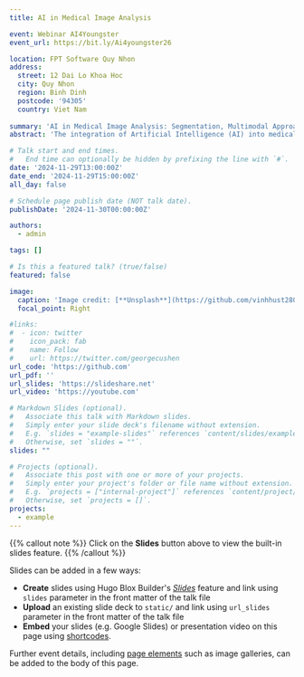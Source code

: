 ```yaml
---
title: AI in Medical Image Analysis

event: Webinar AI4Youngster
event_url: https://bit.ly/Ai4youngster26

location: FPT Software Quy Nhon
address:
  street: 12 Dai Lo Khoa Hoc
  city: Quy Nhon
  region: Binh Dinh
  postcode: '94305'
  country: Viet Nam
  
summary: 'AI in Medical Image Analysis: Segmentation, Multimodal Approaches, and Generative Models.'
abstract: 'The integration of Artificial Intelligence (AI) into medical imaging has revolutionized healthcare, offering innovative solutions to some of the most challenging problems in diagnostics and treatment planning. This talk delves into three transformative aspects of AI in medical image analysis: segmentation, multimodal approaches, and generative models.'

# Talk start and end times.
#   End time can optionally be hidden by prefixing the line with `#`.
date: '2024-11-29T13:00:00Z'
date_end: '2024-11-29T15:00:00Z'
all_day: false

# Schedule page publish date (NOT talk date).
publishDate: '2024-11-30T00:00:00Z'

authors:
  - admin

tags: []

# Is this a featured talk? (true/false)
featured: false

image:
  caption: 'Image credit: [**Unsplash**](https://github.com/vinhhust2806/vinhhust2806.github.io/blob/main/content/event/example/vinh.jpg)'
  focal_point: Right

#links:
#  - icon: twitter
#    icon_pack: fab
#    name: Follow
#    url: https://twitter.com/georgecushen
url_code: 'https://github.com'
url_pdf: ''
url_slides: 'https://slideshare.net'
url_video: 'https://youtube.com'

# Markdown Slides (optional).
#   Associate this talk with Markdown slides.
#   Simply enter your slide deck's filename without extension.
#   E.g. `slides = "example-slides"` references `content/slides/example-slides.md`.
#   Otherwise, set `slides = ""`.
slides: ""

# Projects (optional).
#   Associate this post with one or more of your projects.
#   Simply enter your project's folder or file name without extension.
#   E.g. `projects = ["internal-project"]` references `content/project/deep-learning/index.md`.
#   Otherwise, set `projects = []`.
projects:
  - example
---
```


 {{% callout note %}}
Click on the **Slides** button above to view the built-in slides feature.
{{% /callout %}}

Slides can be added in a few ways:

- **Create** slides using Hugo Blox Builder's [_Slides_](https://docs.hugoblox.com/reference/content-types/) feature and link using `slides` parameter in the front matter of the talk file
- **Upload** an existing slide deck to `static/` and link using `url_slides` parameter in the front matter of the talk file
- **Embed** your slides (e.g. Google Slides) or presentation video on this page using [shortcodes](https://docs.hugoblox.com/reference/markdown/).

Further event details, including [page elements](https://docs.hugoblox.com/reference/markdown/) such as image galleries, can be added to the body of this page.
